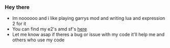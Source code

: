 ### Hey there
- Im noooooo and i like playing garrys mod and writing lua and expression 2 for it 
- You can find my e2's amd sf's [here](https://github.com/RealNoooooo/e2andsf)
- Let me know asap if theres a bug or issue with my code it'll help me and others who use my code

<!--
**RealNoooooo/Realnoooooo** is a ✨ _special_ ✨ repository because its `README.md` (this file) appears on your GitHub profile.

Here are some ideas to get you started:

- 🔭 I’m currently working on ...
- 🌱 I’m currently learning ...
- 👯 I’m looking to collaborate on ...
- 🤔 I’m looking for help with ...
- 💬 Ask me about ...
- 📫 How to reach me: ...
- 😄 Pronouns: ...
- ⚡ Fun fact: ...
-->
